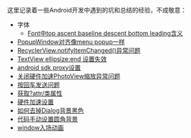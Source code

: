 这里记录着一些Android开发中遇到的坑和总结的经验，不成敬意：

* 字体
	* [Font中top ascent baseline descent bottom leading含义](./android/text/url.md) 	
* [PopupWindow对齐像menu popup一样](./android/PopupMenu_align_achorView.md)
* [RecyclerView.notifyItemChanged()异常问题](./android/RecyclerView_Adapter_notifyItemChanged.md)
* [TextView ellipsize:end 设置失效](./android/TextView_ellipsize_end_fail.md)
* [android sdk proxy设置](./android/android_sdk_proxy.md)
* [关闭硬件加速PhotoView缩放异常问题](./android/close_hardware_accelerate_issue.md)
* [按回车发送问题](./android/enter_to_send.md)
* [获取?attr/类属性](./android/get_attr_attribute.md)
* [硬件加速设置](./android/hardware_accelerate.md)
* [如何去掉Dialog背景黑色](./android/remove_dialog_shadow.md)
* [代码手动设置圆角背景](./android/set_round_rect_bg_programmatically.md)
* [window入场动画](./android/windowEnterAnimation.md)
